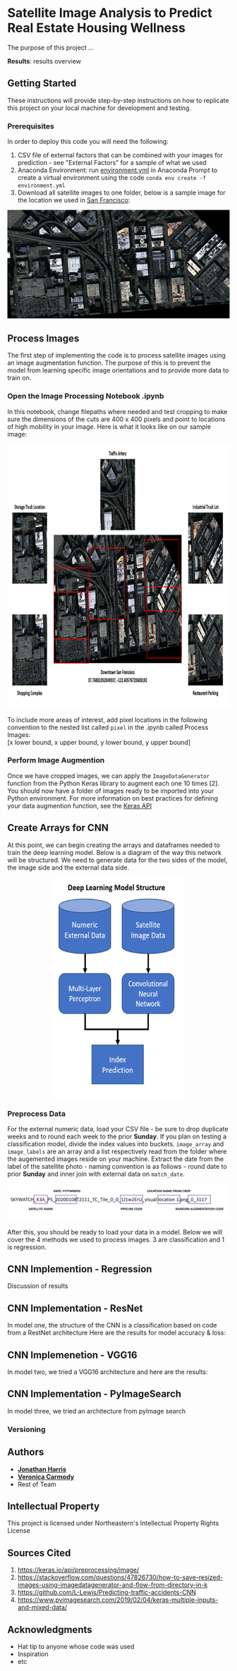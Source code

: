 # Satellite Image Analysis to Predict Real Estate Housing Wellness

The purpose of this project ... 

**Results**: results overview 

## Getting Started

These instructions will provide step-by-step instructions on how to replicate this project on your local machine for development and testing. 

### Prerequisites

In order to deploy this code you will need the following: 

1. CSV file of external factors that can be combined with your images for prediction - see "External Factors" for a sample of what we used
2. Anaconda Environment: run [environment.yml](https://github.com/Veronica-1/Capstone/blob/main/environment.yml) in Anaconda Prompt to create a virtual environment using the code ```conda env create -f environment.yml```
3. Download all satellite images to one folder, below is a sample image for the location we used in [San Francisco](https://goo.gl/maps/V2VxX22U2857wofn7):

<p align="center">
  <img src="https://github.com/Veronica-1/Capstone/blob/main/San%20Fran%20Image%20Example.png" alt="San Fran Image">
</p>

## Process Images

The first step of implementing the code is to process satellite images using an image augmentation function. The purpose of this is to prevent the model from learning specific image orientations and to provide more data to train on. 

### Open the Image Processing Notebook .ipynb 

In this notebook, change filepaths where needed and test cropping to make sure the dimensions of the cuts are 400 x 400 pixels and point to locations of high mobility in your image. 
Here is what it looks like on our sample image: 
<p align="center">
  <img height = 600 width = 1000 src="https://github.com/Veronica-1/Capstone/blob/main/High%20Mobility%20Locations.png" alt="High Mobility Locations">
</p>

To include more areas of interest, add pixel locations in the following convention to the nested list called `pixel` in the .ipynb called Process Images: <br>
[x lower bound, x upper bound, y lower bound, y upper bound] 

### Perform Image Augmention 

Once we have cropped images, we can apply the `ImageDataGenerator` function from the Python Keras library to augment each one 10 times [2]. You should now have a folder of images ready to be imported into your Python environment. For more information on best practices for defining your data augmention function, see the [Keras API](https://keras.io/api/preprocessing/image/)

## Create Arrays for CNN 

At this point, we can begin creating the arrays and dataframes needed to train the deep learning model. Below is a diagram of the way this network will be structured. We need to generate data for the two sides of the model, the image side and the external data side.

<p align="center">
  <img height = 500 width = 300 src="https://github.com/Veronica-1/Capstone/blob/main/Deep%20Learning%20Model%20Structure.png" alt="Deep Learning Structure">
</p>

### Preprocess Data
For the external numeric data, load your CSV file - be sure to drop duplicate weeks and to round each week to the prior **Sunday**. If you plan on testing a classification model, divide the index values into buckets. `image_array` and `image_labels` are an array and a list respectively read from the folder where the augemented images reside on your machine. Extract the date from the label of the satellite photo - naming convention is as follows - round date to prior **Sunday** and inner join with external data on `match_date`. 

<p align="center">
  <img src="https://github.com/Veronica-1/Capstone/blob/main/Naming%20Convention.png" alt="Naming Convention">
</p>
After this, you should be ready to load your data in a model. Below we will cover the 4 methods we used to process images. 3 are classification and 1 is regression. 

## CNN Implemention - Regression 
Discussion of results 
## CNN Implementation - ResNet
In model one, the structure of the CNN is a classification based on code from a RestNet architecture
Here are the results for model accuracy & loss: 
## CNN Implemenetion - VGG16
In model two, we tried a VGG16 architecture and here are the results: 

## CNN Implementation - PyImageSearch
In model three, we tried an architecture from pyImage search


### Versioning


## Authors

* [**Jonathan Harris**](https://www.linkedin.com/in/jonathan-harris1/)
* [**Veronica Carmody**](https://www.linkedin.com/in/veronica-carmody/)
* Rest of Team 

## Intellectual Property

This project is licensed under Northeastern's Intellectual Property Rights License 

## Sources Cited
1. https://keras.io/api/preprocessing/image/ 
2. https://stackoverflow.com/questions/47826730/how-to-save-resized-images-using-imagedatagenerator-and-flow-from-directory-in-k
3. https://github.com/L-Lewis/Predicting-traffic-accidents-CNN
4. https://www.pyimagesearch.com/2019/02/04/keras-multiple-inputs-and-mixed-data/

## Acknowledgments

* Hat tip to anyone whose code was used
* Inspiration
* etc
